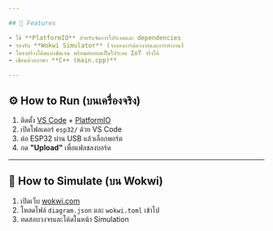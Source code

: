 ```yaml
---

## 🚀 Features

- ใช้ **PlatformIO** สำหรับจัดการโปรเจคและ dependencies
- รองรับ **Wokwi Simulator** (จำลองการต่อวงจรและการทำงาน)
- โครงสร้างโค้ดแบ่งชัดเจน พร้อมต่อยอดเป็นโปรเจค IoT จริงได้
- เขียนด้วยภาษา **C++ (main.cpp)**

---
```


## ⚙️ How to Run (บนเครื่องจริง)

1. ติดตั้ง [VS Code](https://code.visualstudio.com/) + [PlatformIO](https://platformio.org/)
2. เปิดโฟลเดอร์ `esp32/` ด้วย VS Code
3. ต่อ ESP32 ผ่าน USB แล้วเลือกพอร์ต
4. กด **"Upload"** เพื่อแฟลชลงบอร์ด

---

## 🧪 How to Simulate (บน Wokwi)

1. เปิดเว็บ [wokwi.com](https://wokwi.com/)
2. โหลดไฟล์ `diagram.json` และ `wokwi.toml` เข้าไป
3. ทดสอบวงจรและโค้ดในหน้า Simulation
